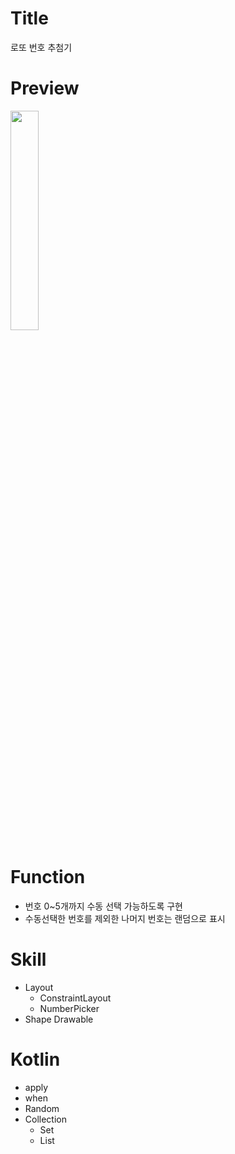 # Title
로또 번호 추첨기

# Preview
<img src="https://user-images.githubusercontent.com/74343321/129866976-fb08a492-9b27-48af-92cb-acbf092f07e8.png" width="30%"/>

# Function
 * 번호 0~5개까지 수동 선택 가능하도록 구현
 * 수동선택한 번호를 제외한 나머지 번호는 랜덤으로 표시

# Skill
 * Layout
    * ConstraintLayout
    * NumberPicker
 * Shape Drawable

# Kotlin
 * apply
 * when
 * Random
 * Collection
    - Set
    - List
